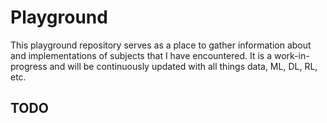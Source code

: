 # Playground
This playground repository serves as a place to gather information about and implementations of subjects that I have encountered. It is a work-in-progress and will be continuously updated with all things data, ML, DL, RL, etc.

## TODO

